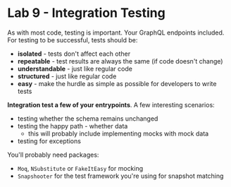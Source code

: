 # Lab 9 - Integration Testing

As with most code, testing is important. Your GraphQL endpoints included. For testing to be successful, tests should be:

- **isolated** - tests don't affect each other
- **repeatable** - test results are always the same (if code doesn't change)
- **understandable** - just like regular code
- **structured** - just like regular code
- **easy** - make the hurdle as simple as possible for developers to write tests

**Integration test a few of your entrypoints**. A few interesting scenarios:

- testing whether the schema remains unchanged
- testing the happy path - whether data
  - this will probably include implementing mocks with mock data
- testing for exceptions

You'll probably need packages:

- `Moq`, `NSubstitute` or `FakeItEasy` for mocking
- `Snapshooter` for the test framework you're using for snapshot matching
